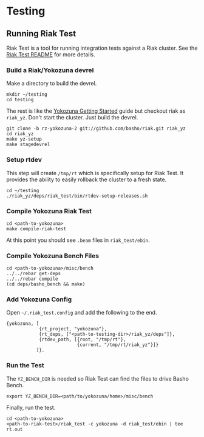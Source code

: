 Testing
==========

## Running Riak Test

Riak Test is a tool for running integration tests against a Riak
cluster.  See the [Riak Test README][rt_readme] for more details.

### Build a Riak/Yokozuna devrel

Make a directory to build the devrel.

    mkdir ~/testing
    cd testing

The rest is like the [Yokozuna Getting Started][yz_gs] guide but
checkout riak as `riak_yz`.  Don't start the cluster.  Just build the
devrel.

    git clone -b rz-yokozuna-2 git://github.com/basho/riak.git riak_yz
    cd riak_yz
    make yz-setup
    make stagedevrel

### Setup rtdev

This step will create `/tmp/rt` which is specifically setup for Riak
Test.  It provides the ability to easily rollback the cluster to a
fresh state.

    cd ~/testing
    ./riak_yz/deps/riak_test/bin/rtdev-setup-releases.sh

### Compile Yokozuna Riak Test

    cd <path-to-yokozuna>
    make compile-riak-test

At this point you should see `.beam` files in `riak_test/ebin`.

### Compile Yokozuna Bench Files

    cd <path-to-yokozuna>/misc/bench
    ../../rebar get-deps
    ../../rebar compile
    (cd deps/basho_bench && make)

### Add Yokozuna Config

Open `~/.riak_test.config` and add the following to the end.


    {yokozuna, [
                {rt_project, "yokozuna"},
                {rt_deps, ["<path-to-testing-dir>/riak_yz/deps"]},
                {rtdev_path, [{root, "/tmp/rt"},
                              {current, "/tmp/rt/riak_yz"}]}
               ]}.

### Run the Test

The `YZ_BENCH_DIR` is needed so Riak Test can find the files to drive
Basho Bench.

    export YZ_BENCH_DIR=<path/to/yokozuna/home>/misc/bench

Finally, run the test.

    cd <path-to-yokozuna>
    <path-to-riak-test>/riak_test -c yokozuna -d riak_test/ebin | tee rt.out

[rt_readme]: https://github.com/basho/riak_test/blob/master/README.md

[yz_gs]: https://github.com/rzezeski/yokozuna#getting-started
